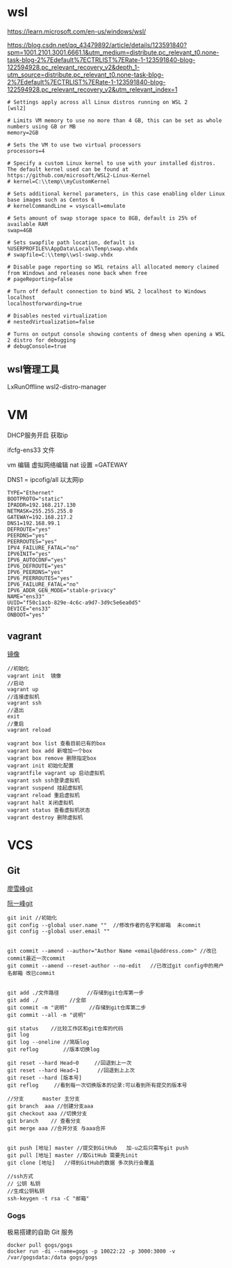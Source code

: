 # wsl

https://learn.microsoft.com/en-us/windows/wsl/



https://blog.csdn.net/qq_43479892/article/details/123591840?spm=1001.2101.3001.6661.1&utm_medium=distribute.pc_relevant_t0.none-task-blog-2%7Edefault%7ECTRLIST%7ERate-1-123591840-blog-122594928.pc_relevant_recovery_v2&depth_1-utm_source=distribute.pc_relevant_t0.none-task-blog-2%7Edefault%7ECTRLIST%7ERate-1-123591840-blog-122594928.pc_relevant_recovery_v2&utm_relevant_index=1

```shell
# Settings apply across all Linux distros running on WSL 2
[wsl2]
 
# Limits VM memory to use no more than 4 GB, this can be set as whole numbers using GB or MB
memory=2GB 
 
# Sets the VM to use two virtual processors
processors=4
 
# Specify a custom Linux kernel to use with your installed distros. The default kernel used can be found at https://github.com/microsoft/WSL2-Linux-Kernel
# kernel=C:\\temp\\myCustomKernel
 
# Sets additional kernel parameters, in this case enabling older Linux base images such as Centos 6
# kernelCommandLine = vsyscall=emulate
 
# Sets amount of swap storage space to 8GB, default is 25% of available RAM
swap=4GB
 
# Sets swapfile path location, default is %USERPROFILE%\AppData\Local\Temp\swap.vhdx
# swapfile=C:\\temp\\wsl-swap.vhdx
 
# Disable page reporting so WSL retains all allocated memory claimed from Windows and releases none back when free
# pageReporting=false
 
# Turn off default connection to bind WSL 2 localhost to Windows localhost
localhostforwarding=true
 
# Disables nested virtualization
# nestedVirtualization=false
 
# Turns on output console showing contents of dmesg when opening a WSL 2 distro for debugging
# debugConsole=true
```

## wsl管理工具
LxRunOffline
wsl2-distro-manager




# VM

DHCP服务开启 获取ip

ifcfg-ens33 文件

vm 编辑 虚拟网络编辑 nat 设置 =GATEWAY

DNS1 = ipcofig/all 以太网ip

```shell
TYPE="Ethernet"
BOOTPROTO="static"
IPADDR=192.168.217.130
NETMASK=255.255.255.0
GATEWAY=192.168.217.2
DNS1=192.168.99.1
DEFROUTE="yes"
PEERDNS="yes"
PEERROUTES="yes"
IPV4_FAILURE_FATAL="no"
IPV6INIT="yes"
IPV6_AUTOCONF="yes"
IPV6_DEFROUTE="yes"
IPV6_PEERDNS="yes"
IPV6_PEERROUTES="yes"
IPV6_FAILURE_FATAL="no"
IPV6_ADDR_GEN_MODE="stable-privacy"
NAME="ens33"
UUID="f50c1acb-829e-4c6c-a9d7-3d9c5e6ea0d5"
DEVICE="ens33"
ONBOOT="yes"
```

## vagrant

[镜像](https://app.vagrantup.com/boxes/search)

```shell
//初始化
vagrant init  镜像
//启动
vagrant up
//连接虚拟机
vagrant ssh
//退出
exit
//重启
vagrant reload

vagrant box list 查看目前已有的box 
vagrant box add 新增加一个box 
vagrant box remove 删除指定box 
vagrant init 初始化配置
vagrantfile vagrant up 启动虚拟机 
vagrant ssh ssh登录虚拟机 
vagrant suspend 挂起虚拟机 
vagrant reload 重启虚拟机 
vagrant halt 关闭虚拟机 
vagrant status 查看虚拟机状态 
vagrant destroy 删除虚拟机
```

# VCS

## Git

[廖雪峰git](https://www.liaoxuefeng.com/wiki/896043488029600/896067074338496)

[阮一峰git](http://www.ruanyifeng.com/blog/2014/06/git_remote.html)

```shell
git init //初始化
git config --global user.name ""  //修改作者的名字和邮箱  未commit
git config --global user.email ""


git commit --amend --author="Author Name <email@address.com>" //改已commit最近一次commit
git commit --amend --reset-author --no-edit   //已改过git config中的用户名邮箱 改已commit


git add ./文件路径         //存储到git仓库第一步
git add ./          //全部
git commit -m "说明"       //存储到git仓库第二步
git commit --all -m "说明"

git status    //比较工作区和git仓库的代码
git log
git log --oneline //简版log
git reflog        //版本切换log

git reset --hard Head~0     //回退到上一次
git reset --hard Head~1      //回退到上上次
git reset --hard [版本号]
git reflog     //看到每一次切换版本的记录:可以看到所有提交的版本号

//分支      master 主分支
git branch  aaa //创建分支aaa
git checkout aaa //切换分支
git branch    // 查看分支
git merge aaa //合并分支 与aaa合并


git push [地址] master //提交到GitHub   加-u之后只需写git push   
git pull [地址] master //取GitHub 需要先init
git clone [地址]   //得到GitHub的数据 多次执行会覆盖

//ssh方式
// 公钥 私钥
//生成公钥私钥
ssh-keygen -t rsa -C "邮箱"
```

### Gogs
极易搭建的自助 Git 服务
```shell
docker pull gogs/gogs
docker run -di --name=gogs -p 10022:22 -p 3000:3000 -v /var/gogsdata:/data gogs/gogs
```




